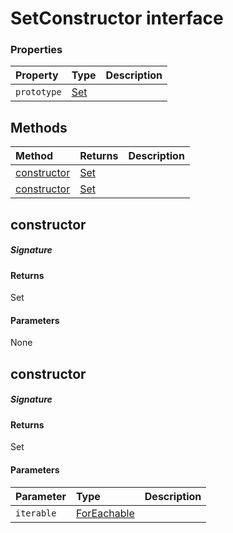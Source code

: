 # SetConstructor interface










### Properties

| Property	   | Type	| Description|
|:-------------|:-------|:-----------|
|`prototype`      | [Set<any>](Set.md) |  |




## Methods

| Method	   |  Returns	| Description|
|:-------------|:-------|:-----------|
|[constructor<T>](#constructor<t>~80657)      | [Set<T>](Set.md) |  |
|[constructor<T>](#constructor<t>~79232)      | [Set<T>](Set.md) |  |



## constructor<T>



##### Signature

#### Returns
Set<T>

#### Parameters
None


## constructor<T>



##### Signature

#### Returns
Set<T>

#### Parameters


| Parameter	   | Type    | Description |
|:-------------|:---------------|:------------|
| `iterable`    | [ForEachable<T>](ForEachable.md) |  |

